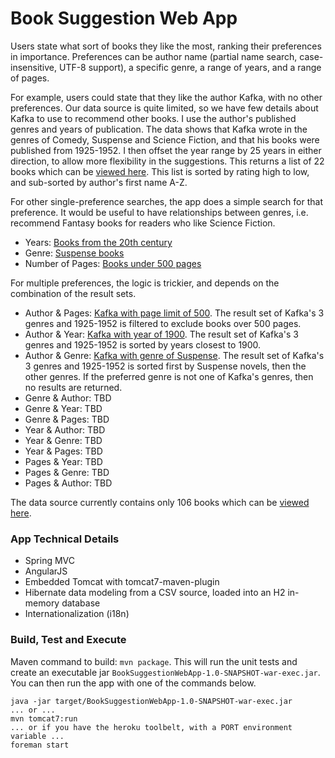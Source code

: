 # Book Suggestion Web App

Users state what sort of books they like the most, ranking their preferences in importance. Preferences can be author name (partial name search, case-insensitive, UTF-8 support), a specific genre, a range of years, and a range of pages.

For example, users could state that they like the author Kafka, with no other preferences. Our data source is quite limited, so we have few details about Kafka to use to recommend other books. I use the author's published genres and years of publication. The data shows that Kafka wrote in the genres of Comedy, Suspense and Science Fiction, and that his books were published from 1925-1952. I then offset the year range by 25 years in either direction, to allow more flexibility in the suggestions. This returns a list of 22 books which can be [viewed here](https://book-suggestion-webapp.herokuapp.com/suggestions?preference1=Author&author=Kafka). This list is sorted by rating high to low, and sub-sorted by author's first name A-Z.

For other single-preference searches, the app does a simple search for that preference. It would be useful to have relationships between genres, i.e. recommend Fantasy books for readers who like Science Fiction. 
 * Years: [Books from the 20th century](https://book-suggestion-webapp.herokuapp.com/suggestions?preference1=Years&minYear=1900&maxYear=2000)
 * Genre: [Suspense books](https://book-suggestion-webapp.herokuapp.com/suggestions?preference1=Genre&genre=Drama)
 * Number of Pages: [Books under 500 pages](https://book-suggestion-webapp.herokuapp.com/suggestions?preference1=Pages&minPages=0&maxPages=500)

For multiple preferences, the logic is trickier, and depends on the combination of the result sets. 
 * Author & Pages: [Kafka with page limit of 500](https://book-suggestion-webapp.herokuapp.com/suggestions?preference1=Author&preference2=Pages&author=Kafka&minPages=0&maxPages=400). The result set of Kafka's 3 genres and 1925-1952 is filtered to exclude books over 500 pages.
 * Author & Year: [Kafka with year of 1900](https://book-suggestion-webapp.herokuapp.com/suggestions?preference1=Author&preference2=Years&author=Kafka&minYear=1900&maxYear=1900). The result set of Kafka's 3 genres and 1925-1952 is sorted by years closest to 1900.
 * Author & Genre: [Kafka with genre of Suspense](https://book-suggestion-webapp.herokuapp.com/suggestions?preference1=Author&preference2=Genre&author=Kafka&genre=Suspense). The result set of Kafka's 3 genres and 1925-1952 is sorted first by Suspense novels, then the other genres. If the preferred genre is not one of Kafka's genres, then no results are returned.
 * Genre & Author: TBD 
 * Genre & Year: TBD 
 * Genre & Pages: TBD
 * Year & Author: TBD 
 * Year & Genre: TBD 
 * Year & Pages: TBD 
 * Pages & Year: TBD
 * Pages & Genre: TBD
 * Pages & Author: TBD

The data source currently contains only 106 books which can be [viewed here](https://book-suggestion-webapp.herokuapp.com/books).

### App Technical Details
  * Spring MVC
  * AngularJS
  * Embedded Tomcat with tomcat7-maven-plugin
  * Hibernate data modeling from a CSV source, loaded into an H2 in-memory database
  * Internationalization (i18n)

### Build, Test and Execute
Maven command to build: `mvn package`. This will run the unit tests and create an executable jar `BookSuggestionWebApp-1.0-SNAPSHOT-war-exec.jar`. You can then run the app with one of the commands below.
```
java -jar target/BookSuggestionWebApp-1.0-SNAPSHOT-war-exec.jar
... or ...
mvn tomcat7:run
... or if you have the heroku toolbelt, with a PORT environment variable ...
foreman start
```
